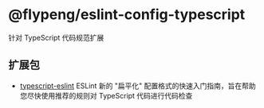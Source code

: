 # @flypeng/eslint-config-typescript

针对 TypeScript 代码规范扩展

## 扩展包

- [typescript-eslint](https://typescript-eslint.io/getting-started) ESLint 新的 "扁平化" 配置格式的快速入门指南，旨在帮助您尽快使用推荐的规则对 TypeScript 代码进行代码检查

